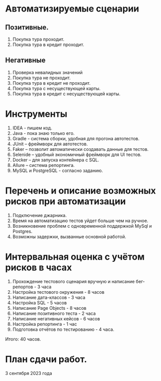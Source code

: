 # Автоматизируемые сценарии
## Позитивные. 
1. Покупка тура проходит. 
2. Покупка тура в кредит проходит.
## Негативные
1. Проверка невалидных значений
2. Покупка тура не проходит.
3. Покупка тура в кредит не проходит.
4. Покупка тура с несуществующей карты.
5. Покупка тура в кредит с несуществующей карты.
# Инструменты
1. IDEA - пишем код.
2. Java - пока знаю только его.
3. Gradle - система сборки, удобная для прогона автотестов.
4. JUnit – фреймворк для автотестов.
5. Faker – позволит автоматически создавать данные для тестов.
6. Selenide – удобный экономичный фреймворк для UI тестов.
7. Docker – для запуска контейнера с SQL.
8. Allure – система репортинга.
9. MySQL и PostgreSQL - согласно заданию.
# Перечень и описание возможных рисков при автоматизации
1. Подключение джарника.
2. Время на автоматизацию тестов уйдет больше чем на ручное.
3. Возникновение проблем с одновременной поддержкой MySql и Postgres.
4. Возможны задержки, вызванные основной работой.
# Интервальная оценка с учётом рисков в часах
1. Прохождение тестового сценария вручную и написание бег-репортов - 3 часа
2. Настройка тестового окружения - 8 часов
3. Написание дата-классов - 3 часа
4. Настройка SQL - 5 часов
5. Написание Page Objects - 8 часов
6. Написание позитивного теста - 2 часа
7. Написание негативных кейсов - 6 часов
8. Настройка репортинга - 1 час
9. Подготовка отчётов по тестированию - 4 часа.
 
 Итого: 40 часов.
 # План сдачи работ.
 3 сентября 2023 года
